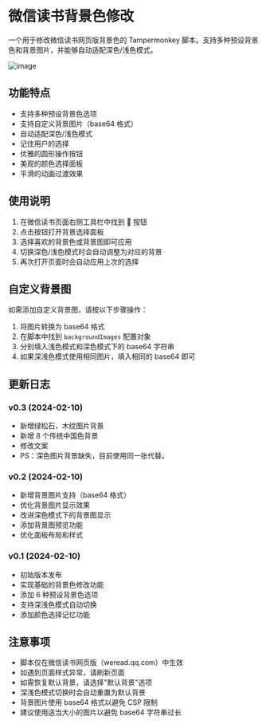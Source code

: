 # 微信读书背景色修改

一个用于修改微信读书网页版背景色的 Tampermonkey 脚本。支持多种预设背景色和背景图片，并能够自动适配深色/浅色模式。

![image](https://github.com/user-attachments/assets/c9e8320a-df10-4a40-bb70-7ec7e46cfe5d)

## 功能特点

- 支持多种预设背景色选项
- 支持自定义背景图片（base64 格式）
- 自动适配深色/浅色模式
- 记住用户的选择
- 优雅的圆形操作按钮
- 美观的颜色选择面板
- 平滑的动画过渡效果


## 使用说明

1. 在微信读书页面右侧工具栏中找到 🎨 按钮
2. 点击按钮打开背景选择面板
3. 选择喜欢的背景色或背景图即可应用
4. 切换深色/浅色模式时会自动调整为对应的背景
5. 再次打开页面时会自动应用上次的选择

## 自定义背景图

如需添加自定义背景图，请按以下步骤操作：

1. 将图片转换为 base64 格式
2. 在脚本中找到 `backgroundImages` 配置对象
3. 分别填入浅色模式和深色模式下的 base64 字符串
4. 如果深浅色模式使用相同图片，填入相同的 base64 即可

## 更新日志

### v0.3 (2024-02-10)

- 新增绿松石，木纹图片背景
- 新增 8 个传统中国色背景
- 修改文案
- PS：深色图片背景缺失，目前使用同一张代替。

### v0.2 (2024-02-10)

- 新增背景图片支持（base64 格式）
- 优化背景图片显示效果
- 改进深色模式下的背景图显示
- 添加背景图预览功能
- 优化面板布局和样式

### v0.1 (2024-02-10)

- 初始版本发布
- 实现基础的背景色修改功能
- 添加 6 种预设背景色选项
- 支持深浅色模式自动切换
- 添加颜色选择记忆功能

## 注意事项

- 脚本仅在微信读书网页版（weread.qq.com）中生效
- 如遇到页面样式异常，请刷新页面
- 如需恢复默认背景，请选择"默认背景"选项
- 深浅色模式切换时会自动重置为默认背景
- 背景图片使用 base64 格式以避免 CSP 限制
- 建议使用适当大小的图片以避免 base64 字符串过长
